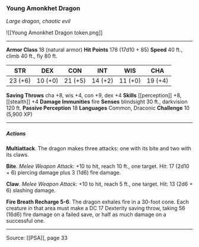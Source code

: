 ### Young Amonkhet Dragon
_Large dragon, chaotic evil_

![[Young Amonkhet Dragon token.png]]




---

**Armor Class** 18 (natural armor)
**Hit Points** 178 (17d10 + 85)
**Speed** 40 ft., climb 40 ft., fly 80 ft.

| STR     | DEX     | CON     | INT     | WIS     | CHA     |
|---------|---------|---------|---------|---------|---------|
| 23 (+6) | 10 (+0) | 21 (+5) | 14 (+2) | 11 (+0) | 19 (+4) |

**Saving Throws** cha +8, wis +4, con +9, dex +4
**Skills** [[perception]] +8, [[stealth]] +4
**Damage Immunities** fire
**Senses** blindsight 30 ft., darkvision 120 ft.
**Passive Perception** 18
**Languages** Common, Draconic
**Challenge** 10 (5,900 XP)

---

##### Actions
**Multiattack**. The dragon makes three attacks: one with its bite and two with its claws.

**Bite**. _Melee Weapon Attack:_ +10 to hit, reach 10 ft., one target. Hit: 17 (2d10 + 6) piercing damage plus 3 (1d6) fire damage.

**Claw**. _Melee Weapon Attack:_ +10 to hit, reach 5 ft., one target. Hit: 13 (2d6 + 6) slashing damage.

**Fire Breath Recharge 5-6**. The dragon exhales fire in a 30-foot cone. Each creature in that area must make a DC 17 Dexterity saving throw, taking 56 (16d6) fire damage on a failed save, or half as much damage on a successful one.


---

Source: [[PSA]], page 33
